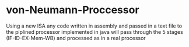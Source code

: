 # von-Neumann-Proccessor
Using a new ISA any code written in assembly and passed in a text file to the piplined processor implemented in java will
pass through the 5 stages (IF-ID-EX-Mem-WB) and processed as in a real processor
